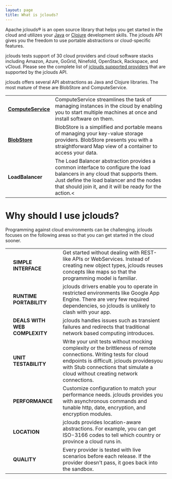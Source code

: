 ```yaml
---
layout: page
title: What is jclouds?
---
```


Apache jclouds&reg; is an open source library that helps you get started in the cloud and utilizes your [Java](http://www.oracle.com/technetwork/java/index.html) 
or [Clojure](http://clojure.org) development skills. The jclouds API gives you the freedom to use portable abstractions or cloud-specific features. 

jclouds tests support of 30 cloud providers and cloud software stacks including Amazon, Azure, GoGrid, Ninefold, OpenStack, Rackspace, and vCloud.  Please see the
complete list of [jclouds supported providers](/guides/providers) that are supported by the jclouds API.

jclouds offers several API abstractions as Java and Clojure libraries. The most mature of these are BlobStore and ComputeService.

<table class="table table-striped table-hover">
<tbody>
<tr>
    <td><a href="/gettingstarted/compute"><strong>ComputeService</strong></a></td>
    <td>ComputeService streamlines the task of managing instances in the cloud by enabling you to start multiple machines at once and install software on them.</td>
</tr>
<tr>
    <td><a href="/gettingstarted/blobstore"><strong>BlobStore</strong></a></td>
    <td>BlobStore is a simplified and portable means of managing your key-value storage providers.  BlobStore presents you with a straightforward Map view of a container to access your data.</td>
</tr>
<tr>
    <td><strong>LoadBalancer</strong></td>
    <td>The Load Balancer abstraction provides a common interface to configure the load balancers in any cloud that supports them. Just define the load balancer and the nodes that should join it, and it will be ready for the action.<</td>
</tr>
</tbody>
</table>

# Why should I use jclouds?

Programming against cloud environments can be challenging. jclouds focuses on the following areas so that you can get started in the cloud sooner.

<table class="table table-striped table-hover">
<tbody>
<tr>
    <td><span class="glyphicon glyphicon-ok green"></span></td>
    <td><strong>SIMPLE INTERFACE</strong></td>
    <td>Get started without dealing with REST-like APIs or WebServices.  Instead of creating new object types, jclouds reuses concepts like maps so that the programming model is familiar. </td>
</tr>
<tr>
    <td><span class="glyphicon glyphicon-ok green"></span></td>
    <td><strong>RUNTIME PORTABILITY</strong></td>
    <td>jclouds drivers enable you to operate in restricted environments like Google App Engine. There are very few required dependencies, so jclouds is unlikely to clash with your app.</td>
</tr>
<tr>
    <td><span class="glyphicon glyphicon-ok green"></span></td>
    <td><strong>DEALS WITH WEB COMPLEXITY</strong></td>
    <td>jclouds handles issues such as transient failures and redirects that traditional network based computing introduces.</td>
</tr>
<tr>
    <td><span class="glyphicon glyphicon-ok green"></span></td>
    <td><strong>UNIT TESTABILITY</strong></td>
    <td>Write your unit tests without mocking complexity or the brittleness of remote connections.  Writing tests for cloud endpoints is difficult. jclouds providesyou with Stub connections that simulate a cloud without creating network connections.</td>
</tr>
<tr>
    <td><span class="glyphicon glyphicon-ok green"></span></td>
    <td><strong>PERFORMANCE</strong></td>
    <td>Customize configuration to match your performance needs.  jclouds provides you with asynchronous commands and tunable http, date, encryption, and encryption modules.</td>
</tr>
<tr>
    <td><span class="glyphicon glyphicon-ok green"></span></td>
    <td><strong>LOCATION</strong></td>
    <td>jclouds provides location-aware abstractions. For example, you can get ISO-3166 codes to tell which country or province a cloud runs in.</td>
</tr>
<tr>
    <td><span class="glyphicon glyphicon-ok green"></span></td>
    <td><strong>QUALITY</strong></td>
    <td>Every provider is tested with live scenarios before each release. If the provider doesn't pass, it goes back into the sandbox.</td>
</tr>
</tbody>
</table>
